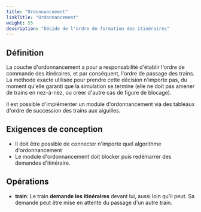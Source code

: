 ```yaml
---
title: "Ordonnancement"
linkTitle: "Ordonnancement"
weight: 55
description: "Décide de l'ordre de formation des itinéraires"
---
```


## Définition

La couche d'ordonnancement a pour a responsabilité d'établir l'ordre de commande des itinéraires, et par conséquent, l'ordre de passage des trains.
La méthode exacte utilisée pour prendre cette décision n'importe pas, du moment qu'elle garanti que la simulation se termine (elle ne doit pas amener de trains en nez-à-nez, ou créer d'autre cas de figure de blocage).

Il est possible d'implémenter un module d'ordonnancement via des tableaux d'ordre de succession des trains aux aiguilles.

## Exigences de conception

- Il doit être possible de connecter n'importe quel algorithme d'ordonnancement
- Le module d'ordonnancement doit blocker puis redémarrer des demandes d'itinéraire.

## Opérations

- **train**: Le train **demande les itinéraires** devant lui, aussi loin qu'il peut. Sa demande peut être mise en attente du passage d'un autre train.